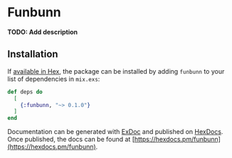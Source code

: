 # Funbunn

**TODO: Add description**

## Installation

If [available in Hex](https://hex.pm/docs/publish), the package can be installed
by adding `funbunn` to your list of dependencies in `mix.exs`:

```elixir
def deps do
  [
    {:funbunn, "~> 0.1.0"}
  ]
end
```

Documentation can be generated with [ExDoc](https://github.com/elixir-lang/ex_doc)
and published on [HexDocs](https://hexdocs.pm). Once published, the docs can
be found at [https://hexdocs.pm/funbunn](https://hexdocs.pm/funbunn).

